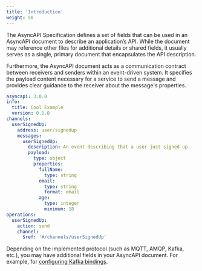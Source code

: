 ```yaml
---
title: 'Introduction'
weight: 50
---
```


The AsyncAPI Specification defines a set of fields that can be used in an AsyncAPI document to describe an application’s API. While the document may reference other files for additional details or shared fields, it usually serves as a single, primary document that encapsulates the API description.

Furthermore, the AsyncAPI document acts as a communication contract between receivers and senders within an event-driven system. It specifies the payload content necessary for a service to send a message and provides clear guidance to the receiver about the message's properties.

```yaml
asyncapi: 3.0.0
info:
  title: Cool Example
  version: 0.1.0
channels:
  userSignedUp:
    address: user/signedup
    messages:
      userSignedUp:
        description: An event describing that a user just signed up.
        payload:
          type: object
          properties:
            fullName:
              type: string
            email:
              type: string
              format: email
            age:
              type: integer
              minimum: 18
operations:
  userSignedUp:
    action: send
    channel:
      $ref: '#/channels/userSignedUp'
```

<Remember>
Depending on the implemented protocol (such as MQTT, AMQP, Kafka, etc.), you may have additional fields in your AsyncAPI document. For example, for <a href= "https://github.com/asyncapi/bindings/tree/master/kafka">configuring Kafka bindings</a>.
</Remember>
